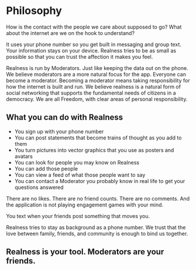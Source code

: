 # Philosophy
How is the contact with the people we care about supposed to go?  What about the internet are we on the hook to understand?

It uses your phone number so you get built in messaging and group text.  Your information stays on your device. Realness tries to be as small as possible so that you can trust the affection it makes you feel.

Realness is run by Moderators. Just like keeping the data out on the phone. We believe moderators are a more natural focus for the app. Everyone can become a moderator. Becoming a moderator means taking responsibility for how the internet is built and run. We believe realness is a natural form of social networking that supports the fundamental needs of citizens in a democracy. We are all Freedom, with clear areas of personal responsibility.

## What you can do with Realness

- You sign up with your phone number
- You can post statements that become trains of thought as you add to them
- You turn pictures into vector graphics that you use as posters and avatars
- You can look for people you may know on Realness
- You can add those people  
- You can view a feed of what those people want to say
- You can contact a Moderator you probably know in real life to get your questions answered

There are no likes. There are no friend counts. There are no comments. And the application is not playing engagement games with your mind.

You text when your friends post something that moves you.

Realness tries to stay as background as a phone number. We trust that the love between family, friends, and community is enough to bind us together.

## Realness is your tool. Moderators are your friends.
